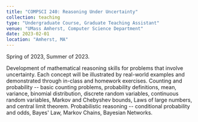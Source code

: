 ```yaml
---
title: "COMPSCI 240: Reasoning Under Uncertainty"
collection: teaching
type: "Undergraduate Course, Graduate Teaching Assistant"
venue: "UMass Amherst, Computer Science Department"
date: 2023-02-01
location: "Amherst, MA"
---
```


Spring of 2023, Summer of 2023.

Development of mathematical reasoning skills for problems that involve uncertainty. Each concept will be illustrated by real-world examples and demonstrated through in-class and homework exercises. Counting and probability -- basic counting problems, probability definitions, mean, variance, binomial distribution, discrete random variables, continuous random variables, Markov and Chebyshev bounds, Laws of large numbers, and central limit theorem. Probabilistic reasoning -- conditional probability and odds, Bayes' Law, Markov Chains, Bayesian Networks. 